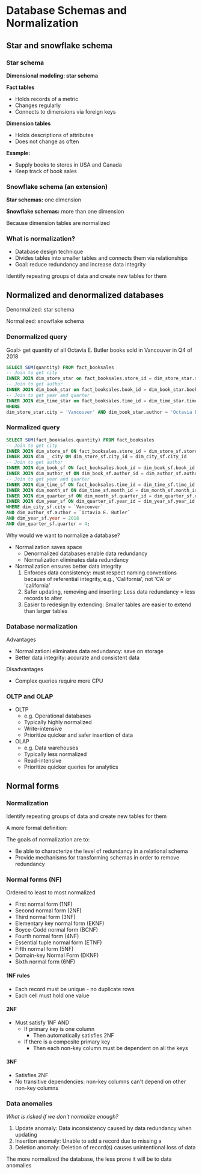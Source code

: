 # Database Schemas and Normalization

## Star and snowflake schema

### Star schema

**Dimensional modeling: star schema**

**Fact tables**

- Holds records of a metric
- Changes regularly
- Connects to dimensions via foreign keys

**Dimension tables**

- Holds descriptions of attributes
- Does not change as often

**Example:**

- Supply books to stores in USA and Canada
- Keep track of book sales

### Snowflake schema (an extension)

**Star schemas:** one dimension

**Snowflake schemas:** more than one dimension

Because dimension tables are normalized

### What is normalization?

- Database design technique
- Divides tables into smaller tables and connects them via relationships
- Goal: reduce redundancy and increase data integrity

Identify repeating groups of data and create new tables for them

## Normalized and denormalized databases

Denormalized: star schema

Normalized: snowflake schema

### Denormalized query

Goal> get quantity of all Octavia E. Butler books sold in Vancouver in Q4 of 2018

```SQL
SELECT SUM(quantity) FROM fact_booksales
-- Join to get city
INNER JOIN dim_store_star on fact_booksales.store_id = dim_store_star.store_id
-- Join to get author
INNER JOIN dim_book_star on fact_booksales.book_id = dim_book_star.book_id
-- Join to get year and quarter
INNER JOIN dim_time_star on fact_booksales.time_id = dim_time_star.time_id
WHERE
dim_store_star.city = 'Vancouver' AND dim_book_star.author = 'Octavia E. Butler' AND dim_time_star.year = 2018 AND dim_time_star.quarter = 4;
```

### Normalized query

```sql
SELECT SUM(fact_booksales.quantity) FROM fact_booksales 
-- Join to get city 
INNER JOIN dim_store_sf ON fact_booksales.store_id = dim_store_sf.store_id 
INNER JOIN dim _ city ON dim_store_sf.city_id = dim_city_sf.city_id 
-- Join to get author 
INNER JOIN dim_book_sf ON fact_booksales.book_id = dim_book_sf.book_id 
INNER JOIN dim_author_sf ON dim_book_sf.author_id = dim_author_sf.author_id 
-- Join to get year and quarter 
INNER JOIN dim_time_sf ON fact_booksales.time_id = dim_time_sf.time_id 
INNER JOIN dim_month_sf ON dim_time_sf.month_id = dim_month_sf.month_id 
INNER JOIN dim_quarter_sf ON dim_month_sf.quarter_id = dim_quarter_sf.quarter_id 
INNER JOIN dim_year_sf ON dim_quarter_sf.year_id = dim_year_sf.year_id 
WHERE dim_city_sf.city = `Vancouver` 
AND dim_author_sf.author = `Octavia E. Butler` 
AND dim_year_sf.year = 2018 
AND dim_quarter_sf.quarter = 4;
```

Why would we want to normalize a database?

- Normalization saves space
  - Denormalized databases enable data redundancy
  - Normalization eliminates data redundancy
- Normalization ensures better data integrity
  1. Enforces data consistency: must respect naming conventions because of referential integrity, e.g., 'California', not 'CA' or 'california'
  2. Safer updating, removing and inserting: Less data redundancy = less records to alter
  3. Easier to redesign by extending: Smaller tables are easier to extend than larger tables

### Database normalization

Advantages

- Normalizationi eliminates data redundancy: save on storage
- Better data integrity: accurate and consistent data

Disadvantages

- Complex queries require more CPU

### OLTP and OLAP

- OLTP
  - e.g. Operational databases
  - Typically highly normalized
  - Write-intensive
  - Prioritize quicker and safer insertion of data
- OLAP
  - e.g. Data warehouses
  - Typically less normalized
  - Read-intensive
  - Prioritize quicker queries for analytics
  
## Normal forms

### Normalization

Identify repeating groups of data and create new tables for them

A more formal definition:

The goals of normalization are to:

- Be able to characterize the level of redundancy in a relational schema
- Provide mechanisms for transforming schemas in order to remove redundancy

### Normal forms (NF)

Ordered to least to most normalized

- First normal form (1NF)
- Second normal form (2NF)
- Third normal form (3NF)
- Elementary key normal form (EKNF)
- Boyce-Codd normal form (BCNF)
- Fourth normal form (4NF)
- Essential tuple normal form (ETNF)
- Fifth normal form (5NF)
- Domain-key Normal Form (DKNF)
- Sixth normal form (6NF)

#### 1NF rules

- Each record must be unique - no duplicate rows
- Each cell must hold one value

#### 2NF 

- Must satisfy 1NF AND
  - If primary key is one column
    - Then automatically satisfies 2NF 
  - If there is a composite primary key
    - Then each non-key column must be dependent on all the keys

#### 3NF

- Satisfies 2NF
- No transitive dependencies: non-key columns can't depend on other non-key columns

### Data anomalies

_What is risked if we don't normalize enough?_

1. Update anomaly: Data inconsistency caused by data redundancy when updating
2. Insertion anomaly: Unable to add a record due to missing a
3. Deletion anomaly: Deletion of record(s) causes unintentional loss of data

The more normalized the database, the less prone it will be to data anomalies